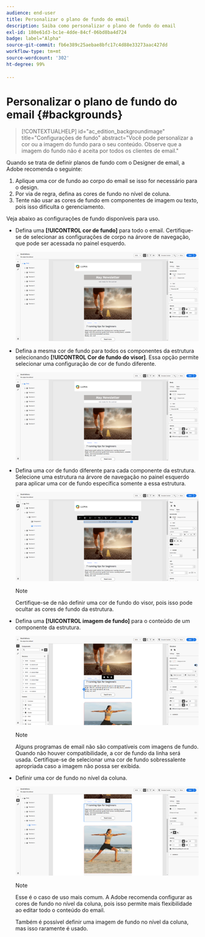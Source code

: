 ```yaml
---
audience: end-user
title: Personalizar o plano de fundo do email
description: Saiba como personalizar o plano de fundo do email
exl-id: 180e61d3-bc1e-4dde-84cf-06bd8ba4d724
badge: label="Alpha"
source-git-commit: fb6e389c25aebae8bfc17c4d88e33273aac427dd
workflow-type: tm+mt
source-wordcount: '302'
ht-degree: 99%

---
```


# Personalizar o plano de fundo do email {#backgrounds}

>[!CONTEXTUALHELP]
>id="ac_edition_backgroundimage"
>title="Configurações de fundo"
>abstract="Você pode personalizar a cor ou a imagem do fundo para o seu conteúdo. Observe que a imagem do fundo não é aceita por todos os clientes de email."

Quando se trata de definir planos de fundo com o Designer de email, a Adobe recomenda o seguinte:

1. Aplique uma cor de fundo ao corpo do email se isso for necessário para o design.
1. Por via de regra, defina as cores de fundo no nível de coluna.
1. Tente não usar as cores de fundo em componentes de imagem ou texto, pois isso dificulta o gerenciamento.

Veja abaixo as configurações de fundo disponíveis para uso.

* Defina uma **[!UICONTROL cor de fundo]** para todo o email. Certifique-se de selecionar as configurações de corpo na árvore de navegação, que pode ser acessada no painel esquerdo.

  ![](assets/background_1.png)

* Defina a mesma cor de fundo para todos os componentes da estrutura selecionando **[!UICONTROL Cor de fundo do visor]**. Essa opção permite selecionar uma configuração de cor de fundo diferente.

  ![](assets/background_2.png)

* Defina uma cor de fundo diferente para cada componente da estrutura. Selecione uma estrutura na árvore de navegação no painel esquerdo para aplicar uma cor de fundo específica somente a essa estrutura.

  ![](assets/background_3.png)

  >[!NOTE]
  >
  >Certifique-se de não definir uma cor de fundo do visor, pois isso pode ocultar as cores de fundo da estrutura.

* Defina uma **[!UICONTROL imagem de fundo]** para o conteúdo de um componente da estrutura.

  ![](assets/background_4.png)

  >[!NOTE]
  >
  >Alguns programas de email não são compatíveis com imagens de fundo. Quando não houver compatibilidade, a cor de fundo da linha será usada. Certifique-se de selecionar uma cor de fundo sobressalente apropriada caso a imagem não possa ser exibida.

* Definir uma cor de fundo no nível da coluna.

  ![](assets/background_5.png)

  >[!NOTE]
  >
  >Esse é o caso de uso mais comum. A Adobe recomenda configurar as cores de fundo no nível da coluna, pois isso permite mais flexibilidade ao editar todo o conteúdo do email.

  Também é possível definir uma imagem de fundo no nível da coluna, mas isso raramente é usado.
